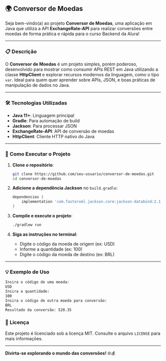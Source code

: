 ## 🌍 **Conversor de Moedas**

Seja bem-vindo(a) ao projeto **Conversor de Moedas**, uma aplicação em Java que utiliza a API **ExchangeRate-API** para realizar conversões entre moedas de forma prática e rápida para o curso Backend da Alura!

---

### 📋 **Descrição**

O **Conversor de Moedas** é um projeto simples, porém poderoso, desenvolvido para mostrar como consumir APIs REST em Java utilizando a classe **HttpClient** e explorar recursos modernos da linguagem, como o tipo `var`. Ideal para quem quer aprender sobre APIs, JSON, e boas práticas de manipulação de dados no Java.

---

### 🛠️ **Tecnologias Utilizadas**

- **Java 11+**: Linguagem principal
- **Gradle**: Para automação de build
- **Jackson**: Para processar JSON
- **ExchangeRate-API**: API de conversão de moedas
- **HttpClient**: Cliente HTTP nativo do Java

---

### 🚀 **Como Executar o Projeto**

1. **Clone o repositório**:

   ```bash
   git clone https://github.com/seu-usuario/conversor-de-moedas.git
   cd conversor-de-moedas
   ```

2. **Adicione a dependência Jackson** no `build.gradle`:

   ```groovy
   dependencies {
       implementation 'com.fasterxml.jackson.core:jackson-databind:2.15.2'
   }
   ```

3. **Compile e execute o projeto**:

   ```bash
   ./gradlew run
   ```

4. **Siga as instruções no terminal**:
   - Digite o código da moeda de origem (ex: USD)
   - Informe a quantidade (ex: 100)
   - Digite o código da moeda de destino (ex: BRL)

---

### 💡 **Exemplo de Uso**

```bash
Insira o código de uma moeda:
USD
Insira a quantidade:
100
Insira o código de outra moeda para conversão:
BRL
Resultado da conversão: 520.35
```

### 📄 **Licença**

Este projeto é licenciado sob a licença MIT. Consulte o arquivo `LICENSE` para mais informações.

---

**Divirta-se explorando o mundo das conversões!** 🌐💰
